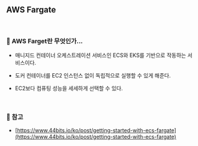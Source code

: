 ## AWS Fargate

<br>

### :book: AWS Farget란 무엇인가...

- 매니지드 컨테이너 오케스트레이션 서비스인 ECS와 EKS를 기반으로 작동하는 서비스이다.

- 도커 컨테이너를 EC2 인스턴스 없이 독립적으로 실행할 수 있게 해준다.

- EC2보다 컴퓨팅 성능을 세세하게 선택할 수 있다.

<br>

### :bookmark: 참고

- [https://www.44bits.io/ko/post/getting-started-with-ecs-fargate](https://www.44bits.io/ko/post/getting-started-with-ecs-fargate)
